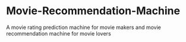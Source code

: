 # Movie-Recommendation-Machine
A movie rating prediction machine for movie makers and movie recommendation machine for movie lovers
